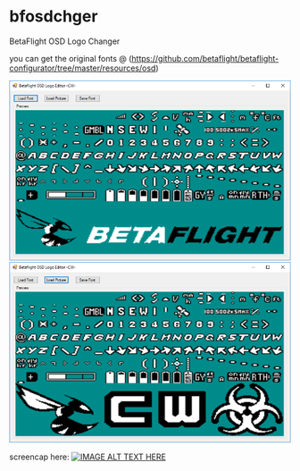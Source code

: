 # bfosdchger
BetaFlight OSD Logo Changer

you can get the original fonts @ (https://github.com/betaflight/betaflight-configurator/tree/master/resources/osd)

![alt text](https://github.com/anunique/bfosdchger/blob/master/screenies/screenie1.png?raw=true)
![alt text](https://github.com/anunique/bfosdchger/blob/master/screenies/screenie2.png?raw=true)

screencap here:
[![IMAGE ALT TEXT HERE](https://img.youtube.com/vi/TYXqR8pD3jQ/0.jpg)](https://www.youtube.com/watch?v=TYXqR8pD3jQ)
